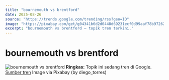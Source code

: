 ```yaml
---
title: "bournemouth vs brentford"
date: 2025-08-26
source: "https://trends.google.com/trending/rss?geo=ID"
image: "https://pixabay.com/get/g04341b6d2d0448d69231ecf0d99aaf78b97262b31c689d93b2ca8c6d787ba4a3938ead56ea2e51f376d1c64abe19f14b11f3ce143a0ef07083dbe5746dd260a7_1280.jpg"
excerpt: "bournemouth vs brentford — topik tren terkini."
---
```

# bournemouth vs brentford
![bournemouth vs brentford](https://pixabay.com/get/g04341b6d2d0448d69231ecf0d99aaf78b97262b31c689d93b2ca8c6d787ba4a3938ead56ea2e51f376d1c64abe19f14b11f3ce143a0ef07083dbe5746dd260a7_1280.jpg)
**Ringkas:** Topik ini sedang tren di Google.
[Sumber tren](https://trends.google.com/trending/rss?geo=ID)
Image via Pixabay (by diego_torres)
